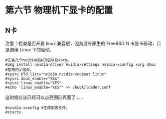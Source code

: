 # 第六节 物理机下显卡的配置

## N卡

注意：检查是否开启 linux 兼容层，因为没有原生的 FreeBSD N 卡显卡驱动，只是调用 Linux 下的驱动。

```shell
#安装几个nvidia相关的包以及xorg。
#pkg install nvidia-driver nvidia-settings nvidia-xconfig xorg dbus
#启用相关服务。
#sysrc kld_list="nvidia nvidia-modeset linux"
#sysrc dbus_enable="YES"
#sysrc linux_enable="YES"
#echo 'linux_enable="YES"' >> /boot/loader.conf
```

这时候应该已经可以点亮图形界面了……

```shell
#nvidia-xconfig #生成配置文件。
#startx 
```
